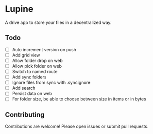 # Lupine

A drive app to store your files in a decentralized way.

## Todo

- [ ] Auto increment version on push
- [ ] Add grid view
- [ ] Allow folder drop on web
- [ ] Allow pick folder on web
- [ ] Switch to named route
- [ ] Add sync folders
- [ ] Ignore files from sync with .syncignore
- [ ] Add search
- [ ] Persist data on web
- [ ] For folder size, be able to choose between size in items or in bytes

## Contributing

Contributions are welcome! Please open issues or submit pull requests.
